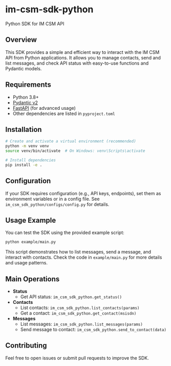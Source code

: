 # im-csm-sdk-python

Python SDK for IM CSM API

## Overview

This SDK provides a simple and efficient way to interact with the IM CSM API from Python applications. It allows you to manage contacts, send and list messages, and check API status with easy-to-use functions and Pydantic models.

## Requirements

- Python 3.8+
- [Pydantic v2](https://docs.pydantic.dev/)
- [FastAPI](https://fastapi.tiangolo.com/) (for advanced usage)
- Other dependencies are listed in `pyproject.toml`

## Installation

```bash
# Create and activate a virtual environment (recommended)
python -m venv venv
source venv/bin/activate  # On Windows: venv\Scripts\activate

# Install dependencies
pip install -e .
```

## Configuration

If your SDK requires configuration (e.g., API keys, endpoints), set them as environment variables or in a config file. See `im_csm_sdk_python/configs/config.py` for details.

## Usage Example

You can test the SDK using the provided example script:

```bash
python example/main.py
```

This script demonstrates how to list messages, send a message, and interact with contacts. Check the code in `example/main.py` for more details and usage patterns.

## Main Operations

- **Status**
  - Get API status: `im_csm_sdk_python.get_status()`
- **Contacts**
  - List contacts: `im_csm_sdk_python.list_contacts(params)`
  - Get a contact: `im_csm_sdk_python.get_contact(msisdn)`
- **Messages**
  - List messages: `im_csm_sdk_python.list_messages(params)`
  - Send message to contact: `im_csm_sdk_python.send_to_contact(data)`

## Contributing

Feel free to open issues or submit pull requests to improve the SDK.

